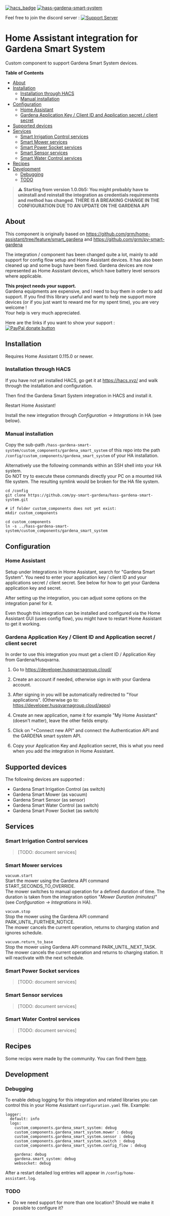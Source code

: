 [![hacs_badge](https://img.shields.io/badge/HACS-Default-orange.svg)](https://github.com/custom-components/hacs)
[![hass-gardena-smart-system](https://img.shields.io/github/release/py-smart-gardena/hass-gardena-smart-system.svg?1)](https://github.com/py-smart-gardena/hass-gardena-smart-system)

Feel free to join the discord server : [![Support Server](https://img.shields.io/discord/853252789522268180.svg?color=7289da&label=Discord&logo=discord&style=flat-square)](https://discord.gg/59sFjykS)

# Home Assistant integration for Gardena Smart System

Custom component to support Gardena Smart System devices.

<!-- START doctoc generated TOC please keep comment here to allow auto update -->
<!-- DON'T EDIT THIS SECTION, INSTEAD RE-RUN doctoc TO UPDATE -->
**Table of Contents**

- [About](#about)
- [Installation](#installation)
  - [Installation through HACS](#installation-through-hacs)
  - [Manual installation](#manual-installation)
- [Configuration](#configuration)
  - [Home Assistant](#home-assistant)
  - [Gardena Application Key / Client ID and Application secret / client secret](#gardena-application-key--client-id-and-application-secret--client-secret)
- [Supported devices](#supported-devices)
- [Services](#services)
  - [Smart Irrigation Control services](#smart-irrigation-control-services)
  - [Smart Mower services](#smart-mower-services)
  - [Smart Power Socket services](#smart-power-socket-services)
  - [Smart Sensor services](#smart-sensor-services)
  - [Smart Water Control services](#smart-water-control-services)
- [Recipes](#recipes)
- [Development](#development)
  - [Debugging](#debugging)
  - [TODO](#todo)

<!-- END doctoc generated TOC please keep comment here to allow auto update -->

> :warning: **Starting from version 1.0.0b5: You might probably have to uninstall and reinstall the integration as credentials requirements and method has changed. THERE IS A BREAKING CHANGE IN THE CONFIGURATION DUE TO AN UPDATE ON THE GARDENA API**


## About

This component is originally based on
https://github.com/grm/home-assistant/tree/feature/smart_gardena and
https://github.com/grm/py-smart-gardena

The integration / component has been changed quite a lot, mainly to
add support for config flow setup and Home Assistant devices. It has
also been cleaned up and some bugs have been fixed. Gardena devices
are now represented as Home Assistant devices, which have battery
level sensors where applicable.

**This project needs your support.**  
Gardena equipments are expensive, and I need to buy them in order to add support.
If you find this library useful and want to help me support more devices (or if you
just want to reward me for my spent time), you are very welcome !   
Your help is very much appreciated.

Here are the links if you want to show your support :  
<span class="badge-paypal"><a href="https://paypal.me/grmklein" title="Donate to this project using Paypal"><img src="https://img.shields.io/badge/paypal-donate-yellow.svg" alt="PayPal donate button" /></a></span>

## Installation

Requires Home Assistant 0.115.0 or newer.

### Installation through HACS

If you have not yet installed HACS, go get it at https://hacs.xyz/ and walk through the installation and configuration.

Then find the Gardena Smart System integration in HACS and install it. 

Restart Home Assistant!

Install the new integration through *Configuration -> Integrations* in HA (see below).


### Manual installation

Copy the sub-path `/hass-gardena-smart-system/custom_components/gardena_smart_system` of this repo into the path `/config/custom_components/gardena_smart_system` of your HA installation. 

Alternatively use the following commands within an SSH shell into your HA system.   
Do NOT try to execute these commands directly your PC on a mounted HA file system. The resulting symlink would be broken for the HA file system.
```
cd /config
git clone https://github.com/py-smart-gardena/hass-gardena-smart-system.git

# if folder custom_components does not yet exist:
mkdir custom_components

cd custom_components
ln -s ../hass-gardena-smart-system/custom_components/gardena_smart_system
```

## Configuration


### Home Assistant

Setup under Integrations in Home Assistant, search for "Gardena Smart
System". You need to enter your application key / client ID and your applications secret / client secret. See below for how to get your Gardena application key and secret.

After setting up the integration, you can adjust some options on the
integration panel for it.

Even though this integration can be installed and configured via the
Home Assistant GUI (uses config flow), you might have to restart Home
Assistant to get it working.


### Gardena Application Key / Client ID and Application secret / client secret

In order to use this integration you must get a client ID /
Application Key from Gardena/Husqvarna.

1. Go to https://developer.husqvarnagroup.cloud/

2. Create an account if needed, otherwise sign in with your Gardena
   account.

3. After signing in you will be automatically redirected to "Your
   applications". (Otherwise go to: https://developer.husqvarnagroup.cloud/apps)

4. Create an new application, name it for example "My Home Assistant"
   (doesn't matter), leave the other fields empty.

5. Click on "+Connect new API" and connect the Authentication API and
   the GARDENA smart system API.

6. Copy your Application Key and Application secret, this is what you need when you add the integration in Home Assistant.


## Supported devices

The following devices are supported :

* Gardena Smart Irrigation Control (as switch)
* Gardena Smart Mower (as vacuum)
* Gardena Smart Sensor (as sensor)
* Gardena Smart Water Control (as switch)
* Gardena Smart Power Socket (as switch)

## Services

### Smart Irrigation Control services

> [TODO: document services]

### Smart Mower services

`vacuum.start`  
Start the mower using the Gardena API command START_SECONDS_TO_OVERRIDE.  
The mower switches to manual operation for a defined duration of time.   The duration is taken from the integration option "*Mower Duration (minutes)*" (see *Configuration -> Integrations* in HA).

`vacuum.stop`  
Stop the mower using the Gardena API command PARK_UNTIL_FURTHER_NOTICE.  
The mower cancels the current operation, returns to charging station and ignores schedule.

`vacuum.return_to_base`  
Stop the mower using Gardena API command PARK_UNTIL_NEXT_TASK.  
The mower cancels the current operation and returns to charging station. It will reactivate with the next schedule.

### Smart Power Socket services

> [TODO: document services]

### Smart Sensor services

> [TODO: document services]

### Smart Water Control services

> [TODO: document services]

## Recipes

Some recips were made by the community.
You can find them [here](RECIPES.md).

## Development

### Debugging

To enable debug logging for this integration and related libraries you
can control this in your Home Assistant `configuration.yaml`
file. Example:

```
logger:
  default: info
  logs:
    custom_components.gardena_smart_system: debug
    custom_components.gardena_smart_system.mower : debug
    custom_components.gardena_smart_system.sensor : debug
    custom_components.gardena_smart_system.switch : debug
    custom_components.gardena_smart_system.config_flow : debug

    gardena: debug
    gardena.smart_system: debug
    websocket: debug
```

After a restart detailed log entries will appear in `/config/home-assistant.log`.

### TODO

* Do we need support for more than one location? Should we make it
  possible to configure it?
